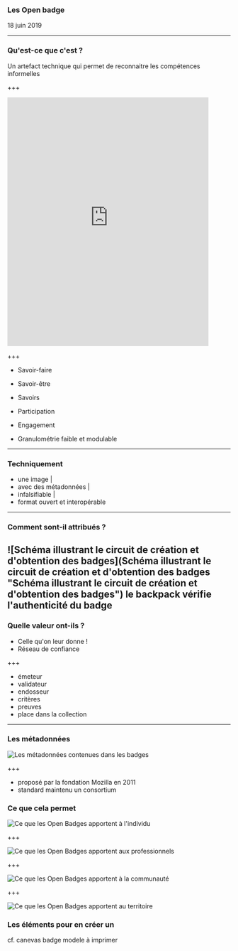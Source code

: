 ### Les  Open badge
18 juin 2019

---
### Qu'est-ce que c'est ?
Un artefact technique qui permet de reconnaitre les compétences informelles

+++

<iframe width="90%" height="560" src="https://openbadgepassport.com/app/profile/47273/embed" frameborder="0"></iframe>

+++

- Savoir-faire
- Savoir-être
- Savoirs
- Participation
- Engagement

- Granulométrie faible et modulable

---

### Techniquement
 - une image |
 - avec des métadonnées |
 - infalsifiable |
 - format ouvert et interopérable
 
---

### Comment sont-il attribués ?
![Schéma illustrant le circuit de création et d'obtention des badges](Schéma illustrant le circuit de création et d'obtention des badges  "Schéma illustrant le circuit de création et d'obtention des badges")
le backpack vérifie l'authenticité du badge
---
### Quelle valeur ont-ils ?
- Celle qu'on leur donne !
- Réseau de confiance

+++

- émeteur
- validateur
- endosseur
- critères 
- preuves
- place dans la collection

---
### Les métadonnées

![Les métadonnées contenues dans les badges](http://www.lamerguez.com/presentations_GitPich/presentation-open_badge/skills-to-pay-the-bills-1024x768.png  "Les métadonnées contenues dans les badges")

+++

- proposé par la fondation Mozilla en 2011
- standard maintenu un consortium
 
### Ce que cela permet 
![Ce que les Open Badges apportent à l'individu](http://www.lamerguez.com/presentations_GitPich/presentation-open_badge/Ecosysteme_OpenBadge_1-individu.png  "Ce que les Open Badges apportent à l'individu")

+++

![Ce que les Open Badges apportent aux professionnels](http://www.lamerguez.com/presentations_GitPich/presentation-open_badge/Ecosysteme_OpenBadge_2-professionnels.png  "Ce que les Open Badges apportent aux professionnels")

+++

![Ce que les Open Badges apportent à la communauté](http://www.lamerguez.com/presentations_GitPich/presentation-open_badge/Ecosysteme_OpenBadge_3-communaute.png  "Ce que les Open Badges apportent à la communauté")

+++

![Ce que les Open Badges apportent au territoire](http://www.lamerguez.com/presentations_GitPich/presentation-open_badge/Ecosysteme_OpenBadge_4-territoire.png  "Ce que les Open Badges apportent au territoire")

### Les éléments pour en créer un

cf. canevas badge modele à imprimer

